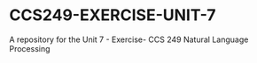 # CCS249-EXERCISE-UNIT-7
A repository for the Unit 7 - Exercise- CCS 249 Natural Language Processing
